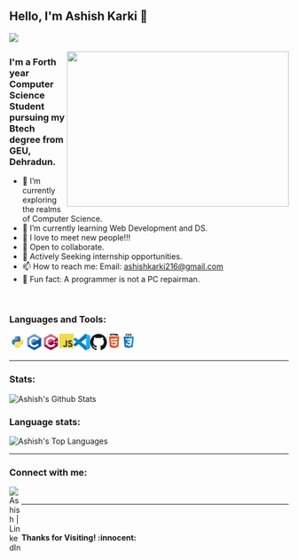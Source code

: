 ##  Hello, I'm Ashish Karki 👋

[<img src="https://komarev.com/ghpvc/?username=Ashishkarki21&label=Profile+Views&color=4287f5&style=flat" />](https://github.com/Ashishkarki21)

<img align="right" width="400" height="280" src="https://github.com/abhisheknaiidu/abhisheknaiidu/blob/master/code.gif"></img>

### I'm a Forth year Computer Science Student pursuing my Btech degree from GEU, Dehradun.

- 🔭 I’m currently exploring the realms of Computer Science.
- 🌱 I’m currently learning Web Development and DS.
- 🤝 I love to meet new people!!!
- 👯 Open to collaborate.
- 💼 Actively Seeking internship opportunities.
- 📫 How to reach me: Email: ashishkarki216@gmail.com
- 💬 Fun fact: A programmer is not a PC repairman.

<br/>


### Languages and Tools:

<img align="left" alt="python" width="30px" src="https://raw.githubusercontent.com/github/explore/80688e429a7d4ef2fca1e82350fe8e3517d3494d/topics/python/python.png" />

<img align="left" alt="C" width="30px" height="30px" src="https://github.com/devicons/devicon/blob/master/icons/c/c-original.svg"> 

<img align="left" alt="C++" width="30px" height="30px" src="https://github.com/devicons/devicon/blob/master/icons/cplusplus/cplusplus-original.svg">

<img align="left" alt="JavaScript" width="26px" src="https://raw.githubusercontent.com/github/explore/80688e429a7d4ef2fca1e82350fe8e3517d3494d/topics/javascript/javascript.png"/>

<img align="left" alt="Visual Studio Code" width="30px" src="https://raw.githubusercontent.com/github/explore/80688e429a7d4ef2fca1e82350fe8e3517d3494d/topics/visual-studio-code/visual-studio-code.png" />

<img align="left" alt="GitHub" width="30px" src="https://raw.githubusercontent.com/github/explore/78df643247d429f6cc873026c0622819ad797942/topics/github/github.png" />

<img align="left" alt="HTML5" width="26px" src="https://raw.githubusercontent.com/github/explore/80688e429a7d4ef2fca1e82350fe8e3517d3494d/topics/html/html.png"/>

<img align="left" alt="CSS3" width="26px" src="https://raw.githubusercontent.com/github/explore/80688e429a7d4ef2fca1e82350fe8e3517d3494d/topics/css/css.png" />


<br/>
<br/>



---
### Stats:
<!-- 
[![Ashish's github stats](https://github-readme-stats.vercel.app/api?username=Ashishkarki21&count_private=true&show_icons=true&theme=tokyonight&hide=contribs,prs&cache_second=10000)](https://github.com/Ashishkarki21)
-->
<img alt="Ashish's Github Stats" src="https://github-readme-stats.vercel.app/api?username=Ashishkarki21&show_icons=true&count_private=true&theme=tokyonight" />



### Language stats:

<img alt="Ashish's Top Languages" src="https://github-readme-stats.vercel.app/api/top-langs/?username=Ashishkarki21&layout=compact&theme=tokyonight" />

---

### Connect with me:


[<img align="left" alt="Ashish | LinkedIn" width="22px" src="https://cdn.jsdelivr.net/npm/simple-icons@v3/icons/linkedin.svg" />][linkedin]

<br/>

---
<br/>
<h4 align="left"> Thanks for Visiting! :innocent:</h4> </p>


[linkedin]: https://www.linkedin.com/in/ashish-karki-58a17a211/
